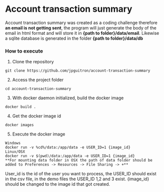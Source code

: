 
# Account transaction summary
Account transaction summary was created as a coding challenge therefore **an email is not getting sent**, the program will just generate the body of the email in html format and will store it in **{path to folder}/data/email**. Likewise a sqlite database is generated in the folder **{path to folder}/data/db**

### How to execute
1. Clone the repository
```
git clone https://github.com/jpguitron/account-transaction-summary
```
2. Access the project folder
```
cd account-transaction-summary
```
3. With docker daemon initialized, build the docker image
```
docker build .
```
4. Get the docker image id
```
docker images
```
5. Execute the docker image
```
Windows
docker run -v %cd%/data:/app/data -e USER_ID=1 {image_id}
Linux/OSX
docker run -v $(pwd)/data:/app/data -e USER_ID=1 {image_id}
**For mounting data folder in OSX the path of data folder should be added to Preferences -> Resources -> File Sharing -> +**
```
User_id is the id of the user you want to process, the USER_ID should exist in the csv file, in the demo files the USER_ID 1,2 and 3 exist.
{image_id} should be changed to the image id that got created.

